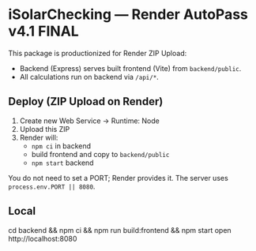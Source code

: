 # iSolarChecking — Render AutoPass v4.1 FINAL

This package is productionized for Render ZIP Upload:
- Backend (Express) serves built frontend (Vite) from `backend/public`.
- All calculations run on backend via `/api/*`.

## Deploy (ZIP Upload on Render)
1) Create new Web Service → Runtime: Node
2) Upload this ZIP
3) Render will:
   - `npm ci` in backend
   - build frontend and copy to `backend/public`
   - `npm start` backend

You do not need to set a PORT; Render provides it. The server uses `process.env.PORT || 8080`.

## Local
cd backend && npm ci && npm run build:frontend && npm start
open http://localhost:8080
